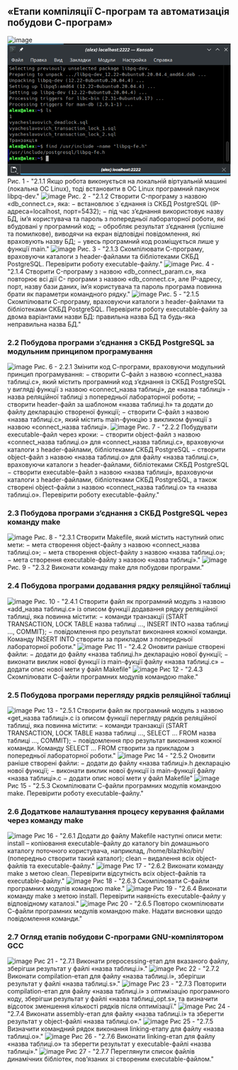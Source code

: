 ## «Етапи компіляції С-програм та автоматизація побудови С-програм»
![image](https://github.com/user-attachments/assets/87fe6468-b7cf-4c85-bd4a-a7e7cd96193e)
![1](./lab12images/1.png)
Рис. 1 - "2.1.1 Якщо робота виконується на локальній віртуальній машині (локальна ОС
Linux), тоді встановити в ОС Linux програмний пакунок libpq-dev."
![image](https://github.com/user-attachments/assets/1a3820cb-1b51-4b61-847f-28f89ded3499)
Рис. 2 - "2.1.2 Створити C-програму з назвою «db_connect.c», яка:
− встановлює з`єднання із СКБД PostgreSQL (IP-адреса=localhost, порт=5432);
− під час з’єднання використовує назву БД, ім’я користувача та пароль з
попередньої лабораторної роботи, які вбудовані у програмний код;
− обробляє результат з’єднання (успішне та помилкове), виводячи на екран
відповідні повідомлення, які враховують назву БД;
− увесь програмний код розміщується лише у функції main."
![image](https://github.com/user-attachments/assets/48264090-88ab-47fc-af13-1584eca01569)
Рис. 3 - "2.1.3 Скомпілювати С-програму, враховуючи каталоги з header-файлами та
бібліотеками СКБД PostgreSQL.
Перевірити роботу executable-файлу."
![image](https://github.com/user-attachments/assets/c57c761b-5ef1-4715-8a5b-cd554e6a179f)
Рис. 4 - "2.1.4 Створити C-програму з назвою «db_connect_param.c», яка повторює всі дії C-
програми з назвою «db_connect.c», але IP-адресу, порт, назву бази даних, ім’я користувача
та пароль програма повинна брати як параметри командного рядку."
![image](https://github.com/user-attachments/assets/6c3251a6-eed0-4ff9-8e3c-90009abe2120)
Рис. 5 - "2.1.5 Скомпілювати С-програму, враховуючи каталоги з header-файлами та
бібліотеками СКБД PostgreSQL.
Перевірити роботу executable-файлу за двома варіантами назви БД: правильна назва
БД та будь-яка неправильна назва БД."
### 2.2 Побудова програми з’єднання з СКБД PostgreSQL за модульним принципом програмування
![image](https://github.com/user-attachments/assets/98a16e6e-0c8a-43a7-9cc3-61a29603cd8c)
Рис. 6 - 2.2.1 Змінити код С-програми, враховуючи модульний принцип програмування:
− створити С-файл з назвою «connect_назва таблиці.c», який містить програмний
код з’єднання із СКБД PostgreSQL у вигляді функції з назвою «connect_назва таблиці», де
«назва таблиці» - назва реляційної таблиці з попередньої лабораторної роботи;
− створити header-файл за шаблоном «назва таблиці.h» та додати до файлу
декларацію створеної функції;
− створити С-файл з назвою «назва таблиці.c», який містить main-функцію з
викликом функції з назвою «connect_назва таблиці».
![image](https://github.com/user-attachments/assets/a6cb7f8b-9660-4516-8f0e-cf419d887a87)
Рис. 7 - "2.2.2 Побудувати executable-файл через кроки:
− створити object-файл з назвою «connect_назва таблиці.o» для «connect_назва
таблиці.c», враховуючи каталоги з header-файлами, бібліотеками СКБД PostgreSQL
− створити object-файл з назвою «назва таблиці.o» для файлу «назва таблиці.c»,
враховуючи каталоги з header-файлами, бібліотеками СКБД PostgreSQL
− створити executable-файл з назвою «назва таблиці», враховуючи каталоги з
header-файлами, бібліотеками СКБД PostgreSQL, а також створені object-файли з назвою
«connect_назва таблиці.o» та «назва таблиці.o».
Перевірити роботу executable-файлу."
### 2.3 Побудова програми з’єднання з СКБД PostgreSQL через команду make
![image](https://github.com/user-attachments/assets/807c4cd4-7f05-4d69-b1fa-8a54874eb377)
Рис. 8 - "2.3.1 Створити Makefile, який містить наступний опис мети:
− мета створення object-файлу з назвою «connect_назва таблиці.o»;
− мета створення object-файлу з назвою «назва таблиці.o»;
− мета створення executable-файлу з назвою «назва таблиці»."
![image](https://github.com/user-attachments/assets/98946140-7b0b-4470-9668-b885617dd453)
Рис. 9 - "2.3.2 Виконати команду make для побудови програми."
### 2.4 Побудова програми додавання рядку реляційної таблиці
![image](https://github.com/user-attachments/assets/0b2d2241-c5ad-42ea-bcea-08c843e1d304)
Рис. 10 - "2.4.1 Створити файл як програмний модуль з назвою «add_назва таблиці.с» із
описом функції додавання рядку реляційної таблиці, яка повинна містити:
− команди транзакції (START TRANSACTION, LOCK TABLE назва таблиці ...,
INSERT INTO назва таблиці ..., COMMIT);
− повідомлення про результат виконання кожної команди.
Команду INSERT INTO створити за прикладом з попередньої лабораторної роботи."
![image](https://github.com/user-attachments/assets/5b277052-dacb-4638-be69-16a2caf254d1)
Рис 11 - "2.4.2 Оновити раніше створені файли:
− додати до файлу «назва таблиці.h» декларацію нової функції;
− виконати виклик нової функції із main-фукції файлу «назва таблиці.c»
− додати опис нової мети у файл Makefile"
![image](https://github.com/user-attachments/assets/e0930710-cf0d-4be8-be54-7614d39b8cb5)
Рис 12 - "2.4.3 Скомпілювати С-файли програмних модулів командою make."
### 2.5 Побудова програми перегляду рядків реляційної таблиці
![image](https://github.com/user-attachments/assets/afb8bfa8-b597-4692-8901-0ead69f2ef24)
Рис 13 - "2.5.1 Створити файл як програмний модуль з назвою «get_назва таблиці».с із описом
функції перегляду рядків реляційної таблиці, яка повинна містити:
− команди транзакції (START TRANSACTION, LOCK TABLE назва таблиці ...,
SELECT ... FROM назва таблиці ..., COMMIT);
− повідомлення про результат виконання кожної команди.
Команду SELECT ... FROM створити за прикладом з попередньої лабораторної
роботи."
![image](https://github.com/user-attachments/assets/7cf504a9-a85c-4ba0-9b1a-2da760f41ac0)
Рис 14 - "2.5.2 Оновити раніше створені файли:
− додати до файлу «назва таблиці».h декларацію нової функції;
− виконати виклик нової функції із main-функції файлу «назва таблиці».c
− додати опис нової мети у файл Makefile"
![image](https://github.com/user-attachments/assets/5b3752ef-0ca5-4177-9e4e-024bd325935b)
Рис 15 - "2.5.3 Скомпілювати С-файли програмних модулів командою make.
Перевірити роботу executable-файлу."
### 2.6 Додаткове налаштування процесу керування файлами через команду make
![image](https://github.com/user-attachments/assets/a96157d4-3427-4289-b5de-43308aac75f3)
Рис 16 - "2.6.1 Додати до файлу Makefile наступні описи мети:
install – копіювання executable-файлу до каталогу bin домашнього каталогу
поточного користувача, наприклад, /home/blazhko/bin/ (попередньо створити такий
каталог);
clean – видалення всіх object-файлів та executable-файлу."
![image](https://github.com/user-attachments/assets/ee3deae7-3f0b-4f9d-9f82-4e2f4f40188f)
Рис 17 - "2.6.2 Виконати команду make з метою clean.
Перевірити відсутність всіх object-файлів та executable-файлу."
![image](https://github.com/user-attachments/assets/a091db1c-e9a8-4cda-912a-95d7100ba32a)
Рис 18 - "2.6.3 Скомпілювати С-файли програмних модулів командою make."
![image](https://github.com/user-attachments/assets/8a2109aa-c333-4daf-82cd-ae5b214ade83)
Рис 19 - "2.6.4 Виконати команду make з метою install.
Перевірити наявність executable-файлу у відповідному каталозі."
![image](https://github.com/user-attachments/assets/b5adc3e9-3a86-4466-89f5-30f8b8daff80)
Рис 20 - "2.6.5 Повторо скомпілювати С-файли програмних модулів командою make. Надати
висновки щодо повідомлення команди."
### 2.7 Огляд етапів побудови С-програми GNU-компілятором GCC
![image](https://github.com/user-attachments/assets/f241ff2f-a25b-40ad-b9a5-726d66b29d36)
Рис 21 - "2.7.1 Виконати prepocessing-етап для вказаного файлу, зберігши результат у файлі
«назва таблиці.i»."
![image](https://github.com/user-attachments/assets/94460725-5286-48ff-8089-2d4263f7c455)
Рис 22 - "2.7.2 Виконати compilation-етап для файлу «назва таблиці.i», зберігши результат у
файлі «назва таблиці.s»."
![image](https://github.com/user-attachments/assets/e4328e1f-fff4-44c1-b29b-bc42292407aa)
Рис 23 - "2.7.3 Повторити compilation-етап для файлу «назва таблиці.i» з оптимізацію
програмного коду, зберігши результат у файлі «назва таблиці_opt.s», та визначити відсоток
зменшення кількості рядків після оптимізації."
![image](https://github.com/user-attachments/assets/bdc4b122-ff62-4cc3-a2be-4aa799627aa8)
Рис 24 - "2.7.4 Виконати assembly-етап для файлу «назва таблиці.i» та зберегти результат у
object-файлі «назва таблиці.o»."
![image](https://github.com/user-attachments/assets/64736b7c-b574-4a33-97fb-0ec116b483ae)
Рис 25 - "2.7.5 Визначити командний рядок виконання linking-етапу для файлу «назва
таблиці.o»."
![image](https://github.com/user-attachments/assets/aefa5021-ab0c-4262-92b3-9bed189796b5)
Рис 26 - "2.7.6 Виконати linking-етап для файлу «назва таблиці.o» та зберегти результат у
executable-файлі «назва таблиці»."
![image](https://github.com/user-attachments/assets/a7014dbe-7615-4b53-b026-c451669e63e9)
Рис 27 - "2.7.7 Переглянути список файлів динамічних бібліотек, пов’язаних зі створеним
executable-файлом."
